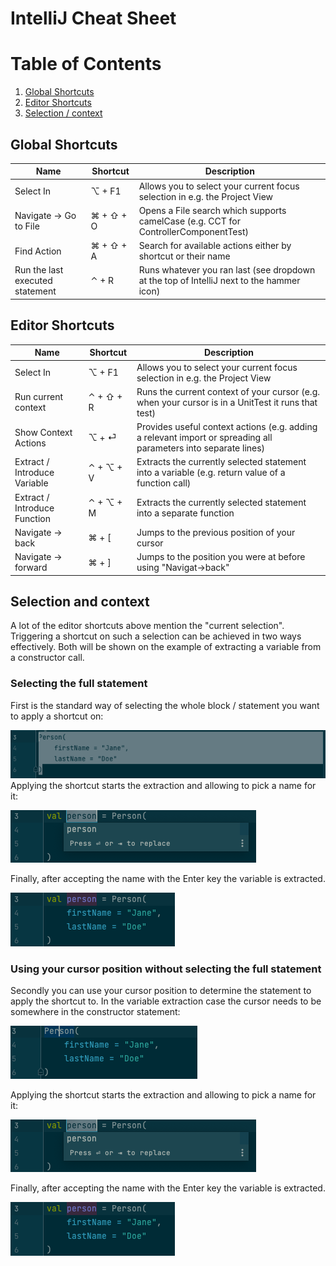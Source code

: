 # IntelliJ Cheat Sheet

# Table of Contents
1. [Global Shortcuts](#global-shortcuts)
2. [Editor Shortcuts](#editor-shortcuts)
3. [Selection / context](#selection-and-context)

## Global Shortcuts

| Name                            | Shortcut  | Description                                                                                        |
|---------------------------------|-----------|----------------------------------------------------------------------------------------------------|
| Select In                       | ⌥ + F1    | Allows you to select your current focus selection in e.g. the Project View                         |
| Navigate -> Go to File          | ⌘ + ⇧ + O | Opens a File search which supports camelCase (e.g. CCT for ControllerComponentTest)                |
| Find Action                     | ⌘ + ⇧ + A | Search for available actions either by shortcut or their name                                      |
| Run the last executed statement | ⌃ + R     | Runs whatever you ran last (see dropdown at the top of IntelliJ next to the hammer icon)           |


## Editor Shortcuts

| Name                         | Shortcut  | Description                                                                                                     |
|------------------------------|-----------|-----------------------------------------------------------------------------------------------------------------|
| Select In                    | ⌥ + F1    | Allows you to select your current focus selection in e.g. the Project View                                      |
| Run current context          | ⌃ + ⇧ + R | Runs the current context of your cursor (e.g. when your cursor is in a UnitTest it runs that test)              |
| Show Context Actions         | ⌥ + ⏎     | Provides useful context actions (e.g. adding a relevant import or spreading all parameters into separate lines) |
| Extract / Introduce Variable | ⌃ + ⌥ + V | Extracts the currently selected statement into a variable (e.g. return value of a function call)                |
| Extract / Introduce Function | ⌃ + ⌥ + M | Extracts the currently selected statement into a separate function                                              |
| Navigate -> back | ⌘ + [ | Jumps to the previous position of your cursor                                              |
| Navigate -> forward | ⌘ + ] | Jumps to the position you were at before using "Navigat->back"                                              |


## Selection and context

A lot of the editor shortcuts above mention the "current selection". Triggering a shortcut on such a selection can be achieved in two ways effectively. Both will be shown on the example of extracting a variable from a constructor call.  

### Selecting the full statement

First is the standard way of selecting the whole block / statement you want to apply a shortcut on:  

![Full_Statement_Selection.png](images/Full_Statement_Selection.png)  
Applying the shortcut starts the extraction and allowing to pick a name for it:  

![Extracting_Variable.png](images/Extracting_Variable.png)  

Finally, after accepting the name with the Enter key the variable is extracted.  

![Fully_extracted_variable.png](images/Fully_extracted_variable.png)

### Using your cursor position without selecting the full statement

Secondly you can use your cursor position to determine the statement to apply the shortcut to. In the variable extraction case the cursor needs to be somewhere in the constructor statement:  

![Cursor_Position_Selection.png](images/Cursor_Position_Selection.png)  

Applying the shortcut starts the extraction and allowing to pick a name for it:

![Extracting_Variable.png](images/Extracting_Variable.png)

Finally, after accepting the name with the Enter key the variable is extracted.

![Fully_extracted_variable.png](images/Fully_extracted_variable.png)
